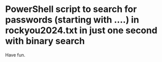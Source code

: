 # PowerShell script to search for passwords (starting with ....) in rockyou2024.txt in just one second with binary search
Have fun.
